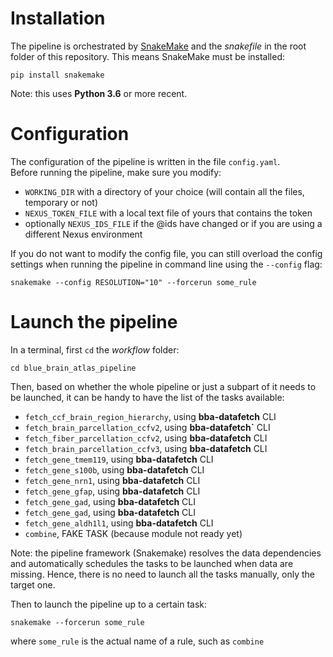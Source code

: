 # Installation
The pipeline is orchestrated by [SnakeMake](https://snakemake.readthedocs.io) and the *snakefile* in the root folder of this repository. This means SnakeMake must be installed:
```
pip install snakemake
```
Note: this uses **Python 3.6** or more recent.

# Configuration
The configuration of the pipeline is written in the file `config.yaml`.  
Before running the pipeline, make sure you modify:
- `WORKING_DIR` with a directory of your choice (will contain all the files, temporary or not)
- `NEXUS_TOKEN_FILE` with a local text file of yours that contains the token
- optionally `NEXUS_IDS_FILE` if the @ids have changed or if you are using a different Nexus environment

If you do not want to modify the config file, you can still overload the config settings when running the pipeline in command line using the `--config` flag:
```
snakemake --config RESOLUTION="10" --forcerun some_rule
```

# Launch the pipeline
In a terminal, first `cd` the *workflow* folder:
```
cd blue_brain_atlas_pipeline
```

Then, based on whether the whole pipeline or just a subpart of it needs to be launched, it can be handy to have the list of the tasks available:

- `fetch_ccf_brain_region_hierarchy`, using **bba-datafetch** CLI
- `fetch_brain_parcellation_ccfv2`, using **bba-datafetch`** CLI
- `fetch_fiber_parcellation_ccfv2`, using **bba-datafetch** CLI
- `fetch_brain_parcellation_ccfv3`, using **bba-datafetch** CLI
- `fetch_gene_tmem119`, using **bba-datafetch** CLI
- `fetch_gene_s100b`, using **bba-datafetch** CLI
- `fetch_gene_nrn1`, using **bba-datafetch** CLI
- `fetch_gene_gfap`, using **bba-datafetch** CLI
- `fetch_gene_gad`, using **bba-datafetch** CLI
- `fetch_gene_gad`, using **bba-datafetch** CLI
- `fetch_gene_aldh1l1`, using **bba-datafetch** CLI
- `combine`, FAKE TASK (because module not ready yet)

Note: the pipeline framework (Snakemake) resolves the data dependencies and automatically schedules the tasks to be launched when data are missing. Hence, there is no need to launch all the tasks manually, only the target one.

Then to launch the pipeline up to a certain task:
```
snakemake --forcerun some_rule
```
where `some_rule` is the actual name of a rule, such as `combine`

